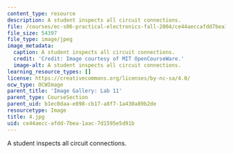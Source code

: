 ```yaml
---
content_type: resource
description: A student inspects all circuit connections.
file: /courses/ec-s06-practical-electronics-fall-2004/ce44aeccafdd7bea1aac7d1595e5d91b_4.jpg
file_size: 54397
file_type: image/jpeg
image_metadata:
  caption: A student inspects all circuit connections.
  credit: 'Credit: Image courtesy of MIT OpenCourseWare.'
  image-alt: A student inspects all circuit connections.
learning_resource_types: []
license: https://creativecommons.org/licenses/by-nc-sa/4.0/
ocw_type: OCWImage
parent_title: 'Image Gallery: Lab 11'
parent_type: CourseSection
parent_uid: b1ec0daa-e898-cb17-a8f7-1a430a89b2de
resourcetype: Image
title: 4.jpg
uid: ce44aecc-afdd-7bea-1aac-7d1595e5d91b
---
```

A student inspects all circuit connections.
